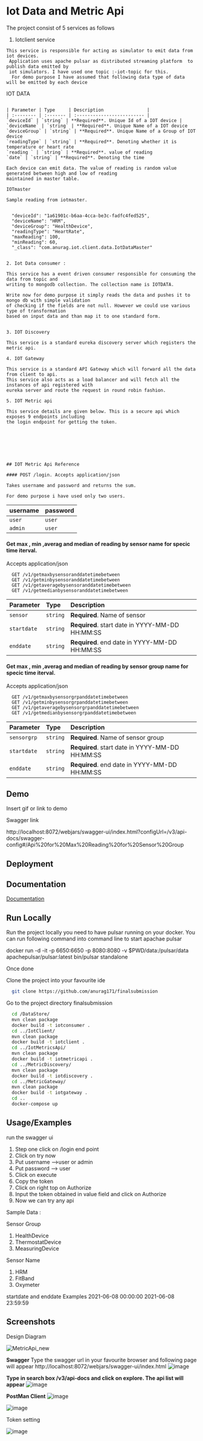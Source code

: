 

# Iot Data and Metric Api

The project consist of 5 services as follows
1. Iotclient service
```
This service is responsible for acting as simulator to emit data from iot devices.
 Application uses apache pulsar as distributed streaming platform  to publish data emitted by 
 iot simulators. I have used one topic :-iot-topic for this.
  For demo purpose I have assumed that following data type of data will be emitted by each device
```


IOT DATA
```

| Parameter | Type     | Description                |
| :-------- | :------- | :------------------------- |
`deviceId` | `string` | **Required**. Unique Id of a IOT device |
`deviceName` | `string` | **Required**. Unique Name of a IOT device
`deviceGroup` | `string` | **Required**. Unique Name of a Group of IOT device
`readingType` | `string` | **Required**. Denoting whether it is temperature or heart rate
`reading ` | `string` | **Required**. value of reading
`date` | `string` | **Required**. Denoting the time

Each device can emit data. The value of reading is random value generated between high and low of reading 
maintained in master table.

IOTmaster

Sample reading from iotmaster.

  
  "deviceId": "1a61901c-b6aa-4cca-be3c-fadfc4fed525",
  "deviceName": "HRM",
  "deviceGroup": "HealthDevice",
  "readingType": "HeartRate",
  "maxReading": 100,
  "minReading": 60,
  "_class": "com.anurag.iot.client.data.IotDataMaster"


2. Iot Data consumer : 

This service has a event driven consumer responsible for consuming the  data from topic and
writing to mongodb collection. The collection name is IOTDATA.

Write now for demo purpose it simply reads the data and pushes it to mongo db with simple validation
of checking if the fields are not null. However we could use various type of transformation 
based on input data and than map it to one standard form.


3. IOT Discovery

This service is a standard eureka discovery server which registers the metric api. 

4. IOT Gateway

This service is a standard API Gateway which will forward all the data from client to api.
This service also acts as a load balancer and will fetch all the instances of api registered with
eureka server and route the request in round robin fashion.

5. IOT Metric api

This service details are given below. This is a secure api which exposes 9 endpoints including 
the login endpoint for getting the token.


  




## IOT Metric Api Reference

#### POST /login. Accepts application/json

Takes username and password and returns the sum.

For demo purpose i have used only two users.

```

| username | password     | 
| :-------- | :------- | 
| `user` | `user` | 
| `admin` | `user` | 


#### Get max , min ,averag and median of reading by sensor name for specic time iterval.
Accepts application/json

```http
  GET /v1/getmaxbysensoranddatetimebetween
  GET /v1/getminbysensoranddatetimebetween
  GET /v1/getaveragebysensoranddatetimebetween
  GET /v1/getmedianbysensoranddatetimebetween
```

| Parameter | Type     | Description                |
| :-------- | :------- | :------------------------- |
| `sensor` | `string` | **Required**. Name of sensor |
| `startdate` | `string` | **Required**. start date in YYYY-MM-DD HH:MM:SS |
| `enddate` | `string` | **Required**. end date in YYYY-MM-DD HH:MM:SS  |

#### Get max , min ,averag and median of reading by sensor group name for specic time iterval.
Accepts application/json

```http
  GET /v1/getmaxbysensorgrpanddatetimebetween
  GET /v1/getminbysensorgrpanddatetimebetween
  GET /v1/getaveragebysensorgrpanddatetimebetween
  GET /v1/getmedianbysensorgrpanddatetimebetween
```

| Parameter | Type     | Description                |
| :-------- | :------- | :------------------------- |
| `sensorgrp` | `string` | **Required**. Name of sensor group |
| `startdate` | `string` | **Required**. start date in YYYY-MM-DD HH:MM:SS |
| `enddate` | `string` | **Required**. end date in YYYY-MM-DD HH:MM:SS  |



  
  
## Demo

Insert gif or link to demo

Swagger link

http://localhost:8072/webjars/swagger-ui/index.html?configUrl=/v3/api-docs/swagger-config#/Api%20for%20Max%20Reading%20for%20Sensor%20Group



  
## Deployment



  
## Documentation

[Documentation](https://linktodocumentation)

  
    
## Run Locally

Run the project locally you need to have pulsar running on your docker.
You can run following command into command line to start apachae pulsar 

docker run -d -it -p 6650:6650 -p 8080:8080 -v $PWD/data:/pulsar/data  apachepulsar/pulsar:latest  bin/pulsar standalone

Once done

Clone the project into your favourite ide

```bash
  git clone https://github.com/anurag171/finalsubmission
```

Go to the project directory finalsubmission

```bash
  cd /DataStore/
  mvn clean package
  docker build -t iotconsumer .
  cd ../IotClient/
  mvn clean package
  docker build -t iotclient .
  cd ../IotMetricsApi/
  mvn clean package
  docker build -t iotmetricapi .
  cd ../MetricDiscovery/
  mvn clean package
  docker build -t iotdiscovery .
  cd ../MetricGateway/
  mvn clean package
  docker build -t iotgateway .
  cd ..
  docker-compose up
```

  
## Usage/Examples

run the swagger ui
1. Step one click on /login end point
2. Click on try now
3. Put username -->user or admin
4. Put password --> user
5. Click on execute
6. Copy the token
7. Click on right top on Authorize
8. Input the token obtained in value field and click on Authorize
9. Now we can try any api

Sample Data :

Sensor Group

1. HealthDevice
2. ThermostatDevice
3. MeasuringDevice

Sensor Name

1. HRM
2. FitBand
3. Oxymeter

startdate and enddate Examples
2021-06-08 00:00:00
2021-06-08 23:59:59


## Screenshots

Design Diagram

![MetricApi_new](https://user-images.githubusercontent.com/59208873/121073031-ab4d1980-c7ef-11eb-9c7b-3db8985bf1ba.jpeg)


  **Swagger**
Type the swagger url in your favourite browser and following page will appear
http://localhost:8072/webjars/swagger-ui/index.html
![image](https://user-images.githubusercontent.com/59208873/120905103-71540a00-c66d-11eb-89e0-e93b286ef1fc.png)


**Type in search box /v3/api-docs and click on explore. The api list will appear**
![image](https://user-images.githubusercontent.com/59208873/120905153-c55eee80-c66d-11eb-8d73-192021cc4da9.png)

**PostMan Client**
![image](https://user-images.githubusercontent.com/59208873/121073537-40501280-c7f0-11eb-8492-a6661488d862.png)


![image](https://user-images.githubusercontent.com/59208873/121073648-6675b280-c7f0-11eb-9018-9a9d755f91e5.png)

Token setting

![image](https://user-images.githubusercontent.com/59208873/121073779-9a50d800-c7f0-11eb-99fc-e1bab1b6fb27.png)




